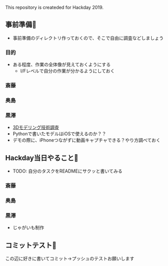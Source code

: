 This repository is createded for Hackday 2019.

## 事前準備🐶
* 事前準備のディレクトリ作っておくので、そこで自由に調査などしましょう

### 目的
* ある程度、作業の全体像が見えておくようにする
  * I/Fレベルで自分の作業が分かるようにしておく

### 斎藤

### 奥島

### 黒澤
* [3Dモデリング技術調査](preparing/kurosawa/3Dモデリング周り調査.md)
* Pythonで書いたモデルはiOSで使えるのか？？
* デモの際に、iPhoneつながずに動画キャプチャできる？やり方調べておく

## Hackday当日やること🏈
* TODO: 自分のタスクをREADMEにサクッと書いてみる

### 斎藤

### 奥島

### 黒澤
* じゃがいも制作

## コミットテスト🤖
この辺に好きに書いてコミット→プッシュのテストお願いします